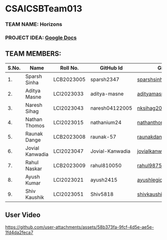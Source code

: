 # CSAICSBTeam013

### TEAM NAME: Horizons

### PROJECT IDEA: [Google Docs](https://github.com/IIITLucknowSWEngg/Assignment/issues/21)

## TEAM MEMBERS:
| S.No. | Name              | Roll No.   | GitHub Id           | GitHub Mail Id                |
|-------|-------------------|------------|---------------------|--------------------------------|
| 1.    | Sparsh Sinha      | LCB2023005  | sparsh2347          | sparshsinha11@gmail.com        |
| 2.    | Aditya Masne       | LCI2023033  | aditya-masne        | adityamasne33@gmail.com        |
| 3.    | Naresh Sihag       | LCI2023043  | naresh04122005      | nksihag2005@gmail.com          |
| 4.    | Nathan Thomos      | LCI2023015  | nathanium24         | nathanthomas2401@gmail.com     |
| 5.    | Raunak Dange       | LCB2023008  | raunak-57           | raunakdange57anil@gmail.com    |
| 6.    | Jovial Kanwadia    | LCI2023047  | Jovial-Kanwadia     | jovialkanwadia@gmail.com       |
| 7.    | Rahul Naskar       | LCB2023009  | rahul810050         | rahul9875458880@gmail.com      |
| 8.    | Ayush Kumar        | LCI2023021  | ayush2415           | ayushlegion24@gmail.com        |
| 9.    | Shiv Kaushik       | LCI2023051  | Shiv5818            | shivkaushik5818@gmail.com      |

## User Video
https://github.com/user-attachments/assets/58b373fa-9fcf-4d5e-ae5e-1fd4da2feca7
